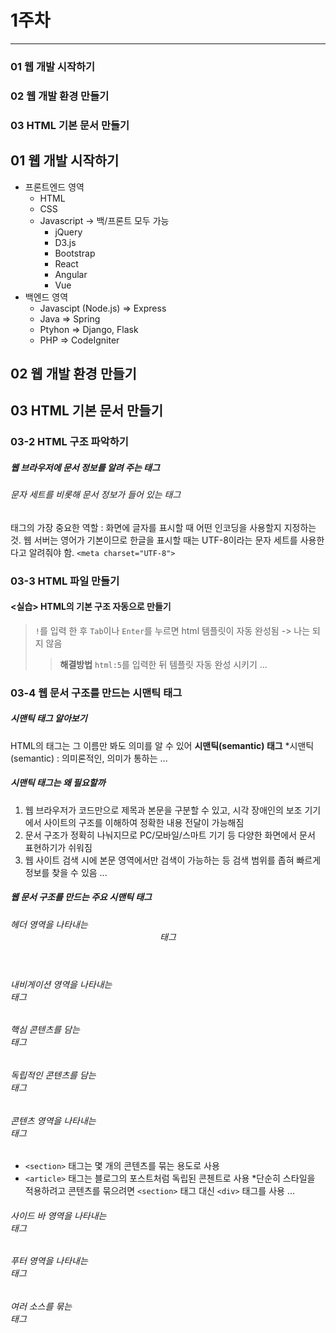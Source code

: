 # 1주차
***
### 01 웹 개발 시작하기
### 02 웹 개발 환경 만들기
### 03 HTML 기본 문서 만들기
   
   
## 01 웹 개발 시작하기
- 프론트엔드 영역
	- HTML
	- CSS
	- Javascript -> 백/프론트 모두 가능
		- jQuery
		- D3.js
		- Bootstrap
		- React
		- Angular
		- Vue
- 백엔드 영역
	- Javascipt (Node.js) => Express
	- Java => Spring
	- Ptyhon => Django, Flask
	- PHP => CodeIgniter
   
   
## 02 웹 개발 환경 만들기
   
## 03 HTML 기본 문서 만들기
### 03-2 HTML 구조 파악하기
##### 웹 브라우저에 문서 정보를 알려 주는 <head> 태그
###### 문자 세트를 비롯해 문서 정보가 들어 있는 <meta> 태그
<meta> 태그의 가장 중요한 역할 : 화면에 글자를 표시할 때 어떤 인코딩을 사용할지 지정하는 것.
웹 서버는 영어가 기본이므로 한글을 표시할 때는 UTF-8이라는 문자 세트를 사용한다고 알려줘야 함.
`<meta charset="UTF-8">`
   
### 03-3 HTML 파일 만들기
#### <실습> HTML의 기본 구조 자동으로 만들기
> `!`를 입력 한 후 `Tab`이나 `Enter`를 누르면 html 템플릿이 자동 완성됨
> -> 나는 되지 않음
>> **해결방법**
>> `html:5`를 입력한 뒤 템플릿 자동 완성 시키기
...
### 03-4 웹 문서 구조를 만드는 시맨틱 태그
##### 시맨틱 태그 알아보기
HTML의 태그는 그 이름만 봐도 의미를 알 수 있어 **시맨틱(semantic) 태그**
*시맨틱(semantic) : 의미론적인, 의미가 통하는
...
##### 시맨틱 태그는 왜 필요할까
1. 웹 브라우저가 코드만으로 제목과 본문을 구분할 수 있고, 시각 장애인의 보조 기기에서 사이트의 구조를 이해하여 정확한 내용 전달이 가능해짐
2. 문서 구조가 정확히 나눠지므로 PC/모바일/스마트 기기 등 다양한 화면에서 문서 표현하기가 쉬워짐
3. 웹 사이트 검색 시에 본문 영역에서만 검색이 가능하는 등 검색 범위를 좁혀 빠르게 정보를 찾을 수 있음
...
##### 웹 문서 구조를 만드는 주요 시맨틱 태그
###### 헤더 영역을 나타내는 <header> 태그
###### 내비게이션 영역을 나타내는 <nav> 태그
###### 핵심 콘텐츠를 담는 <main> 태그
###### 독립적인 콘텐츠를 담는 <article> 태그
###### 콘텐츠 영역을 나타내는 <section> 태그
- `<section>` 태그는 몇 개의 콘텐츠를 묶는 용도로 사용
- `<article>` 태그는 블로그의 포스트처럼 독립된 콘첸트로 사용
*단순히 스타일을 적용하려고 콘텐츠를 묶으려면 `<section>` 태그 대신 `<div>` 태그를 사용
...
###### 사이드 바 영역을 나타내는 <aside> 태그
###### 푸터 영역을 나타내는 <footer> 태그
###### 여러 소스를 묶는 <div> 태그

